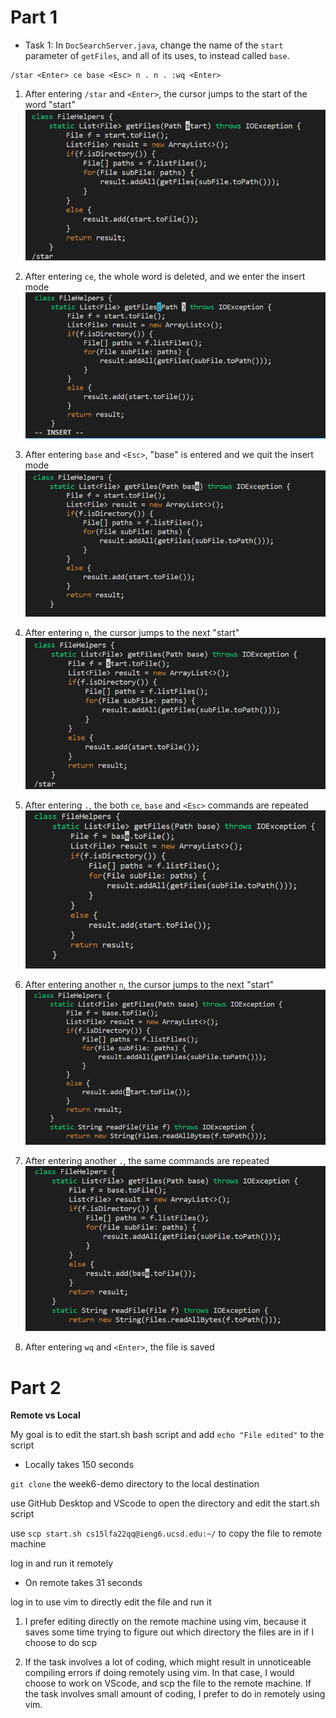 # Part 1
* Task 1: In `DocSearchServer.java`, change the name of the `start` parameter of `getFiles`, and all of its uses, to instead called `base`.

```
/star <Enter> ce base <Esc> n . n . :wq <Enter>
```
1. After entering `/star` and `<Enter>`, the cursor jumps to the start of the word "start"
![Image](starEnter.png)

2. After entering `ce`, the whole word is deleted, and we enter the insert mode
![Image](ceInsert.png)

3. After entering `base` and `<Esc>`, "base" is entered and we quit the insert mode
![Image](baseEsc.png)

4. After entering `n`, the cursor jumps to the next "start"
![Image](nStar.png)

5. After entering `.`, the both `ce`, `base` and `<Esc>` commands are repeated
![Image](dot.png)

6. After entering another `n`, the cursor jumps to the next "start"
![Image](n2.png)

7. After entering another `.`, the same commands are repeated
![Image](dot2.png)

8. After entering `wq` and `<Enter>`, the file is saved

# Part 2
**Remote vs Local**

My goal is to edit the start.sh bash script and add `echo "File edited"` to the script

* Locally takes 150 seconds

`git clone` the week6-demo directory to the local destination

use GitHub Desktop and VScode to open the directory and edit the start.sh script

use `scp start.sh cs15lfa22qq@ieng6.ucsd.edu:~/` to copy the file to remote machine

log in and run it remotely

* On remote takes 31 seconds

log in to use vim to directly edit the file and run it

1. I prefer editing directly on the remote machine using vim, because it saves some time trying to figure out which directory the files are in if I choose to do scp

2. If the task involves a lot of coding, which might result in unnoticeable compiling errors if doing remotely using vim. In that case, I would choose to work on VScode, and scp the file to the remote machine. If the task involves small amount of coding, I prefer to do in remotely using vim.